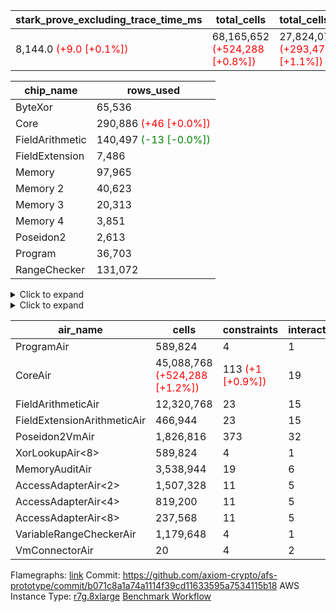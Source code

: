 | stark_prove_excluding_trace_time_ms | total_cells | total_cells_used | trace_gen_time_ms | verify_program_compile_ms |
| --- | --- | --- | --- | --- |
| 8,144.0 <span style="color: red">(+9.0 [+0.1%])</span> | 68,165,652 <span style="color: red">(+524,288 [+0.8%])</span> | 27,824,078 <span style="color: red">(+293,473 [+1.1%])</span> | 2,578.0 <span style="color: green">(-37.0 [-1.4%])</span> | 34.0 |

| chip_name | rows_used |
| --- | --- |
| ByteXor | 65,536 |
| Core | 290,886 <span style="color: red">(+46 [+0.0%])</span> |
| FieldArithmetic | 140,497 <span style="color: green">(-13 [-0.0%])</span> |
| FieldExtension | 7,486 |
| Memory | 97,965 |
| Memory 2 | 40,623 |
| Memory 3 | 20,313 |
| Memory 4 | 3,851 |
| Poseidon2 | 2,613 |
| Program | 36,703 |
| RangeChecker | 131,072 |

<details>
<summary>Click to expand</summary>

| dsl_ir | opcode | frequency |
| --- | --- | --- |
|  | 2 | 2 |
|  | 5 | 1 |
| AddE | 272 | 1,630 |
| AddEFFI | 1 | 128 |
| AddEFFI | 2 | 384 |
| AddEI | 256 | 5,664 |
| AddFI | 256 | 2,838 |
| AddV | 256 | 1,808 |
| AddVI | 256 | 35,232 |
| Alloc | 1 | 13,004 |
| Alloc | 256 | 13,004 |
| Alloc | 258 | 8,972 |
| AssertEqE | 7 | 404 |
| AssertEqEI | 7 | 4 |
| AssertEqF | 7 | 4,901 |
| AssertEqV | 7 | 3,535 |
| AssertEqVI | 7 | 32 |
| CycleTrackerEnd | 17 | 3,807 |
| CycleTrackerStart | 16 | 3,807 |
| DivE | 275 | 1,202 |
| DivEIN | 2 | 4 |
| DivEIN | 275 | 1 |
| DivFIN | 259 | 3 |
| For | 1 | 700 |
| For | 2 | 8,667 |
| For | 256 | 34,818 |
| For | 5 | 9,367 |
| For | 7 | 44,185 |
| Halt | 8 | 1 |
| HintBitsF | 14 | 101 |
| HintInputVec | 13 | 4,032 |
| IfEq | 7 | 722 |
| IfEqI | 5 | 2,179 |
| IfEqI | 7 | 11,283 |
| IfNe | 5 | 7 |
| IfNe | 6 | 2,129 |
| IfNeI | 6 | 601 |
| ImmE | 2 | 2,008 |
| ImmF | 2 | 7,036 |
| ImmV | 2 | 12,842 |
| LoadE | 1 | 4,836 |
| LoadE | 3 | 14,000 |
| LoadF | 1 | 13,500 |
| LoadF | 3 | 3,085 |
| LoadV | 1 | 8,746 |
| LoadV | 3 | 19,212 |
| MulE | 274 | 3,418 |
| MulEF | 258 | 1,608 |
| MulEI | 2 | 132 |
| MulEI | 274 | 33 |
| MulF | 258 | 2,204 |
| MulFI | 258 | 1 |
| MulV | 258 | 3,131 |
| MulVI | 258 | 2,604 |
| Poseidon2CompressBabyBear | 289 | 2,000 |
| Poseidon2PermuteBabyBear | 288 | 613 |
| StoreE | 2 | 32,012 |
| StoreE | 4 | 4,816 |
| StoreF | 2 | 6,496 |
| StoreF | 4 | 3,952 |
| StoreHintWord | 12 | 26,871 |
| StoreHintWord | 256 | 19,708 |
| StoreV | 2 | 1,499 |
| StoreV | 4 | 11,041 |
| SubE | 273 | 1,202 |
| SubEF | 1 | 4,815 |
| SubEF | 257 | 1,605 |
| SubEI | 256 | 8 |
| SubV | 257 | 3,100 |
| SubVI | 257 | 3,789 |
| SubVIN | 257 | 400 |

</details>

<details>
<summary>Click to expand</summary>

| air_name | dsl_ir | opcode | cells_used |
| --- | --- | --- | --- |
| Audit |  | 2 | 38 |
| CoreAir |  | 2 | 132 |
| Audit |  | 5 | 19 |
| CoreAir |  | 5 | 66 |
| AccessAdapter<2> | AddE | 272 | 24,882 |
| AccessAdapter<4> | AddE | 272 | 14,703 |
| Audit | AddE | 272 | 1,444 |
| FieldExtensionArithmeticAir | AddE | 272 | 66,830 |
| AccessAdapter<2> | AddEFFI | 1 | 132 |
| AccessAdapter<4> | AddEFFI | 1 | 156 |
| Audit | AddEFFI | 1 | 304 |
| CoreAir | AddEFFI | 1 | 8,448 |
| AccessAdapter<2> | AddEFFI | 2 | 132 |
| Audit | AddEFFI | 2 | 912 |
| CoreAir | AddEFFI | 2 | 25,344 |
| AccessAdapter<2> | AddEI | 256 | 24,486 |
| AccessAdapter<4> | AddEI | 256 | 14,469 |
| Audit | AddEI | 256 | 760 |
| FieldArithmeticAir | AddEI | 256 | 175,584 |
| Audit | AddFI | 256 | 627 |
| FieldArithmeticAir | AddFI | 256 | 87,978 |
| Audit | AddV | 256 | 19 |
| FieldArithmeticAir | AddV | 256 | 56,048 |
| Audit | AddVI | 256 | 61,484 |
| FieldArithmeticAir | AddVI | 256 | 1,092,192 |
| Audit | Alloc | 1 | 3,230 |
| CoreAir | Alloc | 1 | 858,264 |
| FieldArithmeticAir | Alloc | 256 | 403,124 |
| AccessAdapter<2> | Alloc | 258 | 22 |
| AccessAdapter<4> | Alloc | 258 | 26 |
| FieldArithmeticAir | Alloc | 258 | 278,132 |
| AccessAdapter<2> | AssertEqE | 7 | 2,222 |
| AccessAdapter<4> | AssertEqE | 7 | 1,313 |
| CoreAir | AssertEqE | 7 | 26,664 |
| CoreAir | AssertEqEI | 7 | 264 |
| CoreAir | AssertEqF | 7 | 323,466 |
| CoreAir | AssertEqV | 7 | 233,310 |
| CoreAir | AssertEqVI | 7 | 2,112 |
| CoreAir | CycleTrackerEnd | 17 | 251,262 |
| CoreAir | CycleTrackerStart | 16 | 251,262 |
| AccessAdapter<2> | DivE | 275 | 35,310 |
| AccessAdapter<4> | DivE | 275 | 20,865 |
| FieldExtensionArithmeticAir | DivE | 275 | 49,282 |
| AccessAdapter<2> | DivEIN | 2 | 11 |
| CoreAir | DivEIN | 2 | 264 |
| AccessAdapter<2> | DivEIN | 275 | 22 |
| AccessAdapter<4> | DivEIN | 275 | 13 |
| FieldExtensionArithmeticAir | DivEIN | 275 | 41 |
| FieldArithmeticAir | DivFIN | 259 | 93 |
| Audit | For | 1 | 1,900 |
| CoreAir | For | 1 | 46,200 |
| Audit | For | 2 | 874 |
| CoreAir | For | 2 | 572,022 |
| FieldArithmeticAir | For | 256 | 1,079,358 |
| AccessAdapter<2> | For | 5 | 55 |
| AccessAdapter<4> | For | 5 | 65 |
| CoreAir | For | 5 | 618,222 |
| CoreAir | For | 7 | 2,916,210 |
| CoreAir | Halt | 8 | 66 |
| CoreAir | HintBitsF | 14 | 6,666 |
| CoreAir | HintInputVec | 13 | 266,112 |
| CoreAir | IfEq | 7 | 47,652 |
| CoreAir | IfEqI | 5 | 143,814 |
| CoreAir | IfEqI | 7 | 744,678 |
| CoreAir | IfNe | 5 | 462 |
| CoreAir | IfNe | 6 | 140,514 |
| CoreAir | IfNeI | 6 | 39,666 |
| AccessAdapter<2> | ImmE | 2 | 2,200 |
| AccessAdapter<4> | ImmE | 2 | 1,300 |
| Audit | ImmE | 2 | 76 |
| CoreAir | ImmE | 2 | 132,528 |
| Audit | ImmF | 2 | 3,743 |
| CoreAir | ImmF | 2 | 464,376 |
| Audit | ImmV | 2 | 65,284 |
| CoreAir | ImmV | 2 | 847,572 |
| AccessAdapter<2> | LoadE | 1 | 17,688 |
| AccessAdapter<4> | LoadE | 1 | 10,452 |
| Audit | LoadE | 1 | 380 |
| CoreAir | LoadE | 1 | 319,176 |
| AccessAdapter<2> | LoadE | 3 | 28,666 |
| AccessAdapter<4> | LoadE | 3 | 16,939 |
| CoreAir | LoadE | 3 | 924,000 |
| AccessAdapter<2> | LoadF | 1 | 26,400 |
| AccessAdapter<4> | LoadF | 1 | 15,600 |
| AccessAdapter<8> | LoadF | 1 | 10,200 |
| Audit | LoadF | 1 | 8,702 |
| CoreAir | LoadF | 1 | 891,000 |
| AccessAdapter<2> | LoadF | 3 | 715 |
| AccessAdapter<4> | LoadF | 3 | 429 |
| AccessAdapter<8> | LoadF | 3 | 323 |
| Audit | LoadF | 3 | 2,223 |
| CoreAir | LoadF | 3 | 203,610 |
| Audit | LoadV | 1 | 60,819 |
| CoreAir | LoadV | 1 | 577,236 |
| Audit | LoadV | 3 | 893 |
| CoreAir | LoadV | 3 | 1,267,992 |
| AccessAdapter<2> | MulE | 274 | 33,440 |
| AccessAdapter<4> | MulE | 274 | 19,760 |
| Audit | MulE | 274 | 988 |
| FieldExtensionArithmeticAir | MulE | 274 | 140,138 |
| AccessAdapter<2> | MulEF | 258 | 8,822 |
| AccessAdapter<4> | MulEF | 258 | 5,213 |
| Audit | MulEF | 258 | 76 |
| FieldArithmeticAir | MulEF | 258 | 49,848 |
| AccessAdapter<2> | MulEI | 2 | 638 |
| AccessAdapter<4> | MulEI | 2 | 338 |
| Audit | MulEI | 2 | 57 |
| CoreAir | MulEI | 2 | 8,712 |
| AccessAdapter<2> | MulEI | 274 | 1,892 |
| AccessAdapter<4> | MulEI | 274 | 1,118 |
| Audit | MulEI | 274 | 1,596 |
| FieldExtensionArithmeticAir | MulEI | 274 | 1,353 |
| Audit | MulF | 258 | 19 |
| FieldArithmeticAir | MulF | 258 | 68,324 |
| Audit | MulFI | 258 | 19 |
| FieldArithmeticAir | MulFI | 258 | 31 |
| Audit | MulV | 258 | 59,432 |
| FieldArithmeticAir | MulV | 258 | 97,061 |
| Audit | MulVI | 258 | 76 |
| FieldArithmeticAir | MulVI | 258 | 80,724 |
| AccessAdapter<2> | Poseidon2CompressBabyBear | 289 | 88,000 |
| AccessAdapter<4> | Poseidon2CompressBabyBear | 289 | 52,000 |
| AccessAdapter<8> | Poseidon2CompressBabyBear | 289 | 34,000 |
| Poseidon2VmAir<BabyBear> | Poseidon2CompressBabyBear | 289 | 836,000 |
| AccessAdapter<2> | Poseidon2PermuteBabyBear | 288 | 53,801 |
| AccessAdapter<4> | Poseidon2PermuteBabyBear | 288 | 31,798 |
| AccessAdapter<8> | Poseidon2PermuteBabyBear | 288 | 20,842 |
| Poseidon2VmAir<BabyBear> | Poseidon2PermuteBabyBear | 288 | 256,234 |
| AccessAdapter<2> | StoreE | 2 | 8,800 |
| AccessAdapter<4> | StoreE | 2 | 5,200 |
| Audit | StoreE | 2 | 608,228 |
| CoreAir | StoreE | 2 | 2,112,792 |
| AccessAdapter<2> | StoreE | 4 | 8,800 |
| AccessAdapter<4> | StoreE | 4 | 5,200 |
| Audit | StoreE | 4 | 30,704 |
| CoreAir | StoreE | 4 | 317,856 |
| Audit | StoreF | 2 | 123,424 |
| CoreAir | StoreF | 2 | 428,736 |
| AccessAdapter<2> | StoreF | 4 | 231 |
| AccessAdapter<4> | StoreF | 4 | 143 |
| AccessAdapter<8> | StoreF | 4 | 102 |
| Audit | StoreF | 4 | 61,712 |
| CoreAir | StoreF | 4 | 260,832 |
| Audit | StoreHintWord | 12 | 510,549 |
| CoreAir | StoreHintWord | 12 | 1,773,486 |
| FieldArithmeticAir | StoreHintWord | 256 | 610,948 |
| Audit | StoreV | 2 | 28,481 |
| CoreAir | StoreV | 2 | 98,934 |
| Audit | StoreV | 4 | 160,094 |
| CoreAir | StoreV | 4 | 728,706 |
| AccessAdapter<2> | SubE | 273 | 44,176 |
| AccessAdapter<4> | SubE | 273 | 26,104 |
| Audit | SubE | 273 | 380 |
| FieldExtensionArithmeticAir | SubE | 273 | 49,282 |
| AccessAdapter<2> | SubEF | 1 | 17,633 |
| Audit | SubEF | 1 | 171 |
| CoreAir | SubEF | 1 | 317,790 |
| AccessAdapter<2> | SubEF | 257 | 17,633 |
| AccessAdapter<4> | SubEF | 257 | 20,839 |
| Audit | SubEF | 257 | 57 |
| FieldArithmeticAir | SubEF | 257 | 49,755 |
| AccessAdapter<2> | SubEI | 256 | 44 |
| AccessAdapter<4> | SubEI | 256 | 26 |
| FieldArithmeticAir | SubEI | 256 | 248 |
| Audit | SubV | 257 | 57 |
| FieldArithmeticAir | SubV | 257 | 96,100 |
| Audit | SubVI | 257 | 61,484 |
| FieldArithmeticAir | SubVI | 257 | 117,459 |
| FieldArithmeticAir | SubVIN | 257 | 12,400 |

</details>

| air_name | cells | constraints | interactions | main_cols | perm_cols | prep_cols | quotient_deg | rows |
| --- | --- | --- | --- | --- | --- | --- | --- | --- |
| ProgramAir<BabyBear> | 589,824 | 4 | 1 | 1 | 8 | 9 | 1 | 65,536 |
| CoreAir | 45,088,768 <span style="color: red">(+524,288 [+1.2%])</span> | 113 <span style="color: red">(+1 [+0.9%])</span> | 19 | 66 <span style="color: red">(+1 [+1.5%])</span> | 20 |  | 8 | 524,288 |
| FieldArithmeticAir | 12,320,768 | 23 | 15 | 31 | 16 |  | 8 | 262,144 |
| FieldExtensionArithmeticAir | 466,944 | 23 | 15 | 41 | 16 |  | 8 | 8,192 |
| Poseidon2VmAir<BabyBear> | 1,826,816 | 373 | 32 | 418 | 28 |  | 8 | 4,096 |
| XorLookupAir<8> | 589,824 | 4 | 1 | 1 | 8 | 3 | 1 | 65,536 |
| MemoryAuditAir | 3,538,944 | 19 | 6 | 19 | 8 |  | 8 | 131,072 |
| AccessAdapterAir<2> | 1,507,328 | 11 | 5 | 11 | 12 |  | 4 | 65,536 |
| AccessAdapterAir<4> | 819,200 | 11 | 5 | 13 | 12 |  | 4 | 32,768 |
| AccessAdapterAir<8> | 237,568 | 11 | 5 | 17 | 12 |  | 4 | 8,192 |
| VariableRangeCheckerAir | 1,179,648 | 4 | 1 | 1 | 8 | 2 | 1 | 131,072 |
| VmConnectorAir | 20 | 4 | 2 | 2 | 8 | 1 | 2 | 2 |



Flamegraphs: [link](https://github.com/axiom-crypto/afs-prototype/actions/runs/11183509101/artifacts/2016769596)
Commit: https://github.com/axiom-crypto/afs-prototype/commit/b071c8a1a74a1114f39cd11633595a7534115b18
AWS Instance Type: [r7g.8xlarge](https://instances.vantage.sh/aws/ec2/r7g.8xlarge)
[Benchmark Workflow](https://github.com/axiom-crypto/afs-prototype/actions/runs/11183509101)

